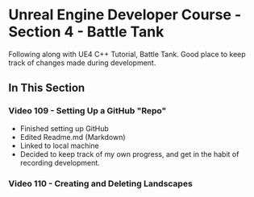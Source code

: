 # Unreal Engine Developer Course - Section 4 - Battle Tank

Following along with UE4 C++ Tutorial, Battle Tank.
Good place to keep track of changes made during development.

## In This Section

### Video 109 - Setting Up a GitHub "Repo" ###

+ Finished setting up GitHub
+ Edited Readme.md (Markdown)
+ Linked to local machine 
+ Decided to keep track of my own progress, and get in the habit of recording development.

### Video 110 - Creating and Deleting Landscapes ###

